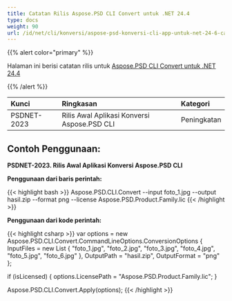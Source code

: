```yaml
---
title: Catatan Rilis Aspose.PSD CLI Convert untuk .NET 24.4
type: docs
weight: 90
url: /id/net/cli/konversi/aspose-psd-konversi-cli-app-untuk-net-24-6-catatan-rilis/
---
```


{{% alert color="primary" %}}

Halaman ini berisi catatan rilis untuk [Aspose.PSD CLI Convert untuk .NET 24.4](https://www.nuget.org/packages/Aspose.PSD.CLI.Convert/)

{{% /alert %}}

| **Kunci**   | **Ringkasan**                                                | **Kategori** |
|:------------|:------------------------------------------------------------|:-------------|
| PSDNET-2023 | Rilis Awal Aplikasi Konversi Aspose.PSD CLI                 | Peningkatan  |


## **Contoh Penggunaan:**

**PSDNET-2023. Rilis Awal Aplikasi Konversi Aspose.PSD CLI**

**Penggunaan dari baris perintah:**

{{< highlight bash >}}
Aspose.PSD.CLI.Convert --input foto_1.jpg --output hasil.zip --format png --license Aspose.PSD.Product.Family.lic
{{< /highlight >}}

**Penggunaan dari kode perintah:**

{{< highlight csharp >}}
var options = new Aspose.PSD.CLI.Convert.CommandLineOptions.ConversionOptions
{
    InputFiles = new List<string> { "foto_1.jpg", "foto_2.jpg", "foto_3.jpg", "foto_4.jpg", "foto_5.jpg", "foto_6.jpg" },
    OutputPath = "hasil.zip",
    OutputFormat = "png"
};


if (isLicensed)
{
    options.LicensePath = "Aspose.PSD.Product.Family.lic";
}

Aspose.PSD.CLI.Convert.Apply(options);
{{< /highlight >}}
